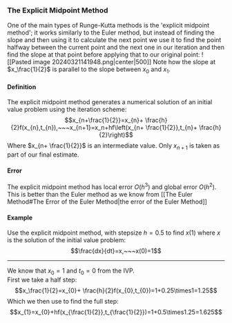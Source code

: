 ### The Explicit Midpoint Method
One of the main types of Runge-Kutta methods is the 'explicit midpoint method'; it works similarly to the Euler method, but instead of finding the slope and then using it to calculate the next point we use it to find the point halfway between the current point and the next one in our iteration and then find the slope at that point before applying that to our original point:
![[Pasted image 20240321141948.png|center|500]]
Note how the slope at $x_\frac{1}{2}$ is parallel to the slope between $x_{0}$ and $x_{1}$.
#### Definition
The explicit midpoint method generates a numerical solution of an initial value problem using the iteration scheme:
$$x_{n+\frac{1}{2}}=x_{n}+ \frac{h}{2}f(x_{n},t_{n}),~~~x_{n+1}=x_n+hf\left(x_{n+ \frac{1}{2}},t_{n}+ \frac{h}{2}\right)$$
Where $x_{n+ \frac{1}{2}}$ is an intermediate value. Only $x_{n+1}$ is taken as part of our final estimate.
#### Error
The explicit midpoint method has local error $O(h^{3})$ and global error $O(h^{2})$. This is better than the Euler method as we know from [[The Euler Method#The Error of the Euler Method|the error of the Euler Method]]
#### Example
Use the explicit midpoint method, with stepsize $h=0.5$ to find $x(1)$ where $x$ is the solution of the initial value problem:
$$\frac{dx}{dt}=x,~~~x(0)=1$$
***
We know that $x_{0}=1$ and $t_{0}=0$ from the IVP.
\
First we take a half step:
$$x_\frac{1}{2}=x_{0}+ \frac{h}{2}f(x_{0},t_{0})=1+0.25\times1=1.25$$
Which we then use to find the full step:
$$x_{1}=x_{0}+hf(x_{\frac{1}{2}},t_{\frac{1}{2}})=1+0.5\times1.25=1.625$$

